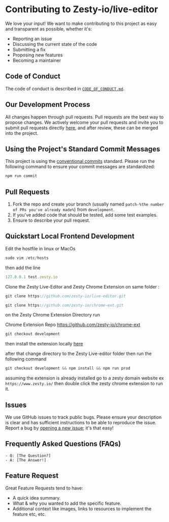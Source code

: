 # Contributing to Zesty-io/live-editor

We love your input! We want to make contributing to this project as easy and transparent as possible, whether it's:

-  Reporting an issue
-  Discussing the current state of the code
-  Submitting a fix
-  Proposing new features
-  Becoming a maintainer

## Code of Conduct

The code of conduct is described in [`CODE_OF_CONDUCT.md`](CODE_OF_CONDUCT.md).

## Our Development Process

All changes happen through pull requests. Pull requests are the best way to propose changes. We actively welcome your pull requests and invite you to submit pull requests directly [here](https://github.com/zesty-io/live-editor/pulls), and after review, these can be merged into the project.

## Using the Project's Standard Commit Messages

This project is using the [conventional commits](https://www.conventionalcommits.org/en/v1.0.0-beta.2/) standard. Please run the following command to ensure your
commit messages are standardized:

```jsx
npm run commit
```

## Pull Requests

1. Fork the repo and create your branch (usually named `patch-%the number of PRs you've already made%`) from `development`.
2. If you've added code that should be tested, add some test examples.
3. Ensure to describe your pull request.

## Quickstart Local Frontend Development

Edit the hostfile in linux or MacOs

```jsx
sudo vim /etc/hosts
```

then add the line

```jsx
127.0.0.1 test.zesty.io
```

Clone the Zesty Live-Editor and Zesty Chrome Extension on same folder :

```jsx
git clone https://github.com/zesty-io/live-editor.git
```

```jsx
git clone https://github.com/zesty-io/chrome-ext.git
```

on the Zesty Chrome Extension Directory run

Chrome Extension Repo https://github.com/zesty-io/chrome-ext

```jsx
git checkout development
```

then install the extension locally [here](https://webkul.com/blog/how-to-install-the-unpacked-extension-in-chrome/)

after that change directory to the Zesty Live-editor folder then run the following command

```jsx
git checkout development && npm install && npm run prod
```

assuming the extension is already installed go to a zesty domain website ex `https://www.zesty.io/` then double click the zesty chrome extension to run it.

## Issues

We use GitHub issues to track public bugs. Please ensure your description is
clear and has sufficient instructions to be able to reproduce the issue. Report a bug by <a href="https://github.com/zesty-io/live-editor/issues">opening a new issue</a>; it's that easy!

## Frequently Asked Questions (FAQs)

<!--- I thought it would be great to have a list of FAQs for the project to help save time for new contributors--->

    - Q: [The Question?]
    - A: [The Answer!]

## Feature Request

Great Feature Requests tend to have:

-  A quick idea summary.
-  What & why you wanted to add the specific feature.
-  Additional context like images, links to resources to implement the feature etc, etc.
